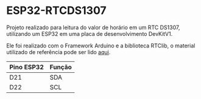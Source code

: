 # ESP32-RTCDS1307
Projeto realizado para leitura do valor de horário em um RTC DS1307, utilizando um ESP32 em uma placa de desenvolvimento DevKitV1.

Ele foi realizado com o Framework Arduino e a biblioteca RTClib, o material utilizado de referência pode ser lido [aqui](https://blogmasterwalkershop.com.br/arduino/como-usar-com-arduino-modulo-real-time-clock-rtc-ds1307).

|Pino ESP32|Função|
|----------|------|
|D21       |SDA   |
|D22       |SCL   |
